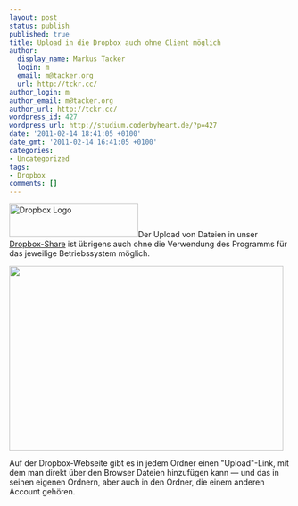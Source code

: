 ```yaml
---
layout: post
status: publish
published: true
title: Upload in die Dropbox auch ohne Client möglich
author:
  display_name: Markus Tacker
  login: m
  email: m@tacker.org
  url: http://tckr.cc/
author_login: m
author_email: m@tacker.org
author_url: http://tckr.cc/
wordpress_id: 427
wordpress_url: http://studium.coderbyheart.de/?p=427
date: '2011-02-14 18:41:05 +0100'
date_gmt: '2011-02-14 16:41:05 +0100'
categories:
- Uncategorized
tags:
- Dropbox
comments: []
---
```

<p><a href="http://db.tt/NYepoPI"><img class="alignright size-full wp-image-553" title="Dropbox" src="http://studium.coderbyheart.de/wp-content/uploads/2011/05/logo.png" alt="Dropbox Logo" width="231" height="60" /></a>Der Upload von Dateien in unser <a href="http://db.tt/NYepoPI">Dropbox-Share</a> ist übrigens auch ohne die Verwendung des Programms für das jeweilige Betriebssystem möglich.</p>
<p><img src="http://studium.coderbyheart.de/wp-content/uploads/2011/02/2011-02-14-133.png" alt="" title="Upload in die Dropbox mit Hilfe des Browsers" width="491" height="331" class="alignnone size-full wp-image-428" /></p>
<p>Auf der Dropbox-Webseite gibt es in jedem Ordner einen "Upload"-Link, mit dem man direkt über den Browser Dateien hinzufügen kann &mdash; und das in seinen eigenen Ordnern, aber auch in den Ordner, die einem anderen Account gehören.</p>
